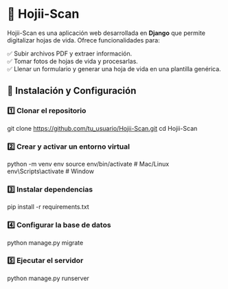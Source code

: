 # 📝 Hojii-Scan  

Hojii-Scan es una aplicación web desarrollada en **Django** que permite digitalizar hojas de vida. Ofrece funcionalidades para:  

✅ Subir archivos PDF y extraer información.  
✅ Tomar fotos de hojas de vida y procesarlas.  
✅ Llenar un formulario y generar una hoja de vida en una plantilla genérica.  

## 🚀 Instalación y Configuración  

### 1️⃣ Clonar el repositorio  

git clone https://github.com/tu_usuario/Hojii-Scan.git
cd Hojii-Scan

### 2️⃣ Crear y activar un entorno virtual

python -m venv env
source env/bin/activate  # Mac/Linux
env\Scripts\activate     # Window

### 3️⃣ Instalar dependencias

pip install -r requirements.txt

### 4️⃣ Configurar la base de datos

python manage.py migrate

### 5️⃣ Ejecutar el servidor

python manage.py runserver
